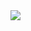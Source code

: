 <a href="https://github-readme-stats.vercel.app/api?username=wrmilling&show_icons=true&theme=gotham&count_private=true&hide=stars">
  <img align="center" src="https://github-readme-stats.vercel.app/api?username=wrmilling&show_icons=true&theme=gotham&count_private=true&hide=stars" />
</a>
